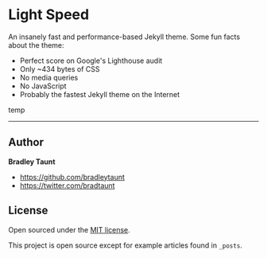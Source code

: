 # Light Speed

An insanely fast and performance-based Jekyll theme. Some fun facts about the theme:

* Perfect score on Google's Lighthouse audit
* Only ~434 bytes of CSS
* No media queries
* No JavaScript
* Probably the fastest Jekyll theme on the Internet

temp

-----

## Author

**Bradley Taunt**
- <https://github.com/bradleytaunt>
- <https://twitter.com/bradtaunt>


## License

Open sourced under the [MIT license](LICENSE.md).

This project is open source except for example articles found in `_posts`.
